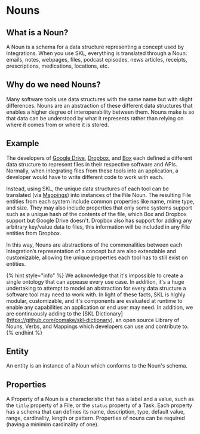 # Nouns

## What is a Noun?

A Noun is a schema for a data structure representing a concept used by Integrations. When you use SKL, everything is translated through a Noun: emails, notes, webpages, files, podcast episodes, news articles, receipts, prescriptions, medications, locations, etc.

## Why do we need Nouns?

Many software tools use data structures with the same name but with slight differences. Nouns are an abstraction of these different data structures that enables a higher degree of interoperability between them. Nouns make is so that data can be understood by what it represents rather than relying on where it comes from or where it is stored.

## Example

The developers of [Google Drive](https://www.google.com/drive/), [Dropbox](https://www.dropbox.com/), and [Box](https://www.box.com/) each defined a different data structure to represent files in their respective software and APIs. Normally, when integrating files from these tools into an application, a developer would have to write different code to work with each. 

Instead, using SKL, the unique data structures of each tool can be translated (via [Mappings](./mappings.md)) into instances of the File Noun. The resulting File entities from each system include common properties like name, mime type, and size. They may also include properties that only some systems support such as a unique hash of the contents of the file, which Box and Dropbox support but Google Drive doesn't. Dropbox also has support for adding any arbitrary key/value data to files, this information will be included in any File entities from Dropbox.

In this way, Nouns are abstractions of the commonalities between each Integration’s representation of a concept but are also extendable and customizable, allowing the unique properties each tool has to still exist on entities.

{% hint style="info" %}
We acknowledge that it's impossible to create a single ontology that can appease every use case. In addition, it's a huge undertaking to attempt to model an abstraction for every data structure a software tool may need to work with. In light of these facts, SKL is highly modular, customizable, and it's components are evaluated at runtime to enable any capabilities an application or end user may need. In addition, we are continuously adding to the \[SKL Dictionary]\(https://github.com/comake/skl-dictionary), an open source Library of Nouns, Verbs, and Mappings which developers can use and contribute to.
{% endhint %}

## Entity

An entity is an instance of a Noun which conforms to the Noun's schema.

## Properties

A Property of a Noun is a characteristic that has a label and a value, such as the `title` property of a File, or the `status` property of a Task. Each property has a schema that can defines its name, description, type, default value, range, cardinality, length or pattern. Properties of nouns can be required (having a minimim cardinality of one).